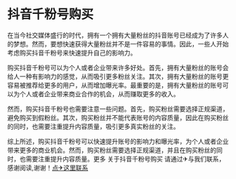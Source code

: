 # 抖音千粉号购买

在当今社交媒体盛行的时代，拥有一个拥有大量粉丝的抖音账号已经成为了许多人的梦想。然而，要想快速获得大量粉丝并不是一件容易的事情。因此，一些人开始考虑购买抖音千粉号来快速提升自己的影响力。

购买抖音千粉号可以为个人或者企业带来许多好处。首先，拥有大量粉丝的账号会给人一种有影响力的感觉，从而吸引更多粉丝关注。其次，拥有大量粉丝的账号更容易被推荐给更多的用户，从而增加曝光率。最重要的是，拥有大量粉丝的账号可以为个人或者企业带来商业合作的机会，从而赚取更多的收入。

然而，购买抖音千粉号也需要注意一些问题。首先，购买粉丝需要选择正规渠道，避免购买到假粉丝。其次，购买粉丝并不能代表账号的内容质量，因此在购买粉丝的同时，也需要注重提升内容质量，吸引更多真实粉丝的关注。

综上所述，购买抖音千粉号可以快速提升账号的影响力和曝光率，为个人或者企业带来更多的商业机会。然而，购买粉丝需要选择正规渠道，并且在购买粉丝的同时，也需要注重提升内容质量。更多 关于抖音千粉号购买 请通过✈与我们联系，感谢阅读,谢谢！[点✈这里联系](https://k02.cc)